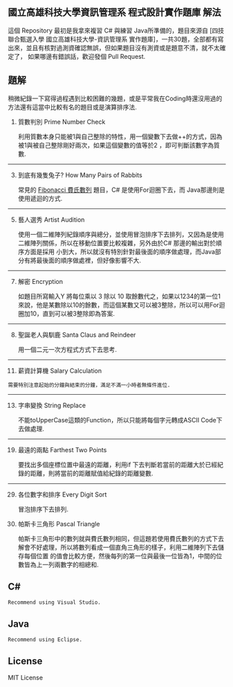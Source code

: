 ## 國立高雄科技大學資訊管理系 程式設計實作題庫 解法

這個 Repository 最初是我拿來複習 C# 與練習 Java所準備的，題目來源自
[四技聯合甄選入學 國立高雄科技大學-資訊管理系 實作題庫]，一共30題，全部都有寫出來，並且有核對過測資確認無誤，但如果題目沒有測資或是題意不清，就不太確定了，
如果哪邊有錯誤話，歡迎發個 Pull Request.

## 題解

稍微紀錄一下寫得過程遇到比較困難的幾題，或是平常我在Coding時還沒用過的方法還有這當中比較有名的題目或是演算排序法.

1.  質數判別 Prime Number Check
    
    利用質數本身只能被1與自己整除的特性，用一個變數下去做++的方式，因為被1與被自己整除剛好兩次，如果這個變數的值等於2 ，即可判斷該數字為質數.
    
***

3. 到底有幾隻兔子? How Many Pairs of Rabbits

    常見的 [Fibonacci 費氏數列](https://zh.wikipedia.org/wiki/%E6%96%90%E6%B3%A2%E9%82%A3%E5%A5%91%E6%95%B0%E5%88%97) 題目，C# 是使用For迴圈下去，而 Java那邊則是使用遞迴的方式.

***    

5.  藝人選秀 Artist Audition

    使用一個二維陣列紀錄順序與總分，並使用冒泡排序下去排列，又因為是使用二維陣列關係，所以在移動位置要比較複雜，另外由於C# 那邊的輸出對於順序方面是採用
    小到大，所以就沒有特別針對最後面的順序做處理，而Java部分有將最後面的順序做處裡，但好像影響不大.

***

7. 解密 Encryption

    如題目所寫輸入Y 將每位乘以 3 除以 10 取餘數代之，如果以1234的第一位1來說，他是某數除以10的餘數，而這個某數又可以被3整除，所以可以用For迴圈加10，直到可以被3整除即為答案.

***    

8. 聖誕老人與馴鹿 Santa Claus and Reindeer

    用一個二元一次方程式方式下去思考.

***

11.  薪資計算機 Salary Calculation

    需要特別注意起始的分鐘與結束的分鐘，滿足不滿一小時者無條件進位.

***

13. 字串變換 String Replace

    不能toUpperCase這類的Function，所以只能將每個字元轉成ASCII Code下去做處理.

***    

19. 最遠的兩點 Farthest Two Points

    要找出多個座標位置中最遠的距離，利用if 下去判斷若當前的距離大於已經紀錄的距離，則將當前的距離賦值給紀錄的距離變數.

***

29. 各位數字和排序 Every Digit Sort

    冒泡排序下去排列.

30. 帕斯卡三角形 Pascal Triangle

    帕斯卡三角形中的數列就與費氏數列相同，但這題若使用費氏數列的方式下去解會不好處理，所以將數列看成一個直角三角形的樣子，利用二維陣列下去儲存每個位置
    的值會比較方便，然後每列的第一位與最後一位皆為1，中間的位數皆為上一列兩數字的相總和.

## C# 

    Recommend using Visual Studio.

## Java

    Recommend using Eclipse.

## License

MIT License
